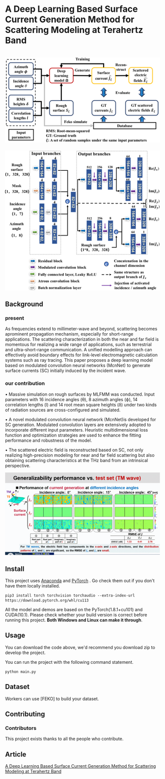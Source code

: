 # A Deep Learning Based Surface Current Generation Method for Scattering Modeling at Terahertz Band


![banner](./Image/100.png)
=================================================================================
![badge](./Image/200.png)
## Background
### present
As frequencies extend to millimeter-wave and beyond, scattering becomes aprominent propagation mechanism, especially for short-range applications. The scattering characterization in both the near and far field
is momentous for realizing a wide range of applications, such as terrestrial and ultra-short-range communication. A unified modelling approach can effectively avoid boundary effects for link-level 
electromagnetic calculation systems such as ray tracing. This paper proposes a deep learning model based on modulated convolution neural networks (McnNet) to generate surface currents (SC) initially induced by the incident wave.

### our contribution
• Massive simulation on rough surfaces by MLFMM was conducted. Input parameters with 16 incidence angles (θ), 8 azimuth angles (ϕ), 14 correlation lengths (l) and 14 root mean square heights (δ) under two kinds of radiation
sources are cross-configured and simulated.

• A novel modulated convolution neural network (McnNet)is developed for SC generation. Modulated convolution layers are extensively adopted to incorporate different input parameters. Heuristic multidimensional loss function
and optimization strategies are used to enhance the fitting performance and robustness of the model.

• The scattered electric field is reconstructed based on SC, not only realizing high-precision modeling for near and far field scattering but also obtaining scattering characteristics at the THz band from an intrinsical perspective.

![badge](./Image/GIF3.gif)

## Install
This project uses [Anaconda](https://www.anaconda.com/) and [PyTorch](https://pytorch.org/)  . Go check them out if you don't have them locally installed.

```
pip3 install torch torchvision torchaudio --extra-index-url https://download.pytorch.org/whl/cu113
```

All the model and demos are based on the PyTorch(1.8.1+cu101) and CUDA(10.1). Please check whether your build version is correct before running this project. **Both Windows and Linux can make it through**.

## Usage
You can download the code above, we'd recommend you download zip to develop the project.

You can run the project with the following command statement.

```
python main.py
```
## Dataset
Workers can use [FEKO] to build your dataset.

## Contributing
### Contributors

This project exists thanks to all the people who contribute.

## Article
[A Deep Learning Based Surface Current Generation Method for Scattering Modeling at Terahertz Band](https://arxiv.org/abs/2301.)
